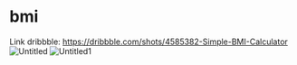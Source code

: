 # bmi
Link dribbble: https://dribbble.com/shots/4585382-Simple-BMI-Calculator
![Untitled](https://user-images.githubusercontent.com/63786466/192277136-422326ae-840e-4340-86df-1eb745892c92.png)
![Untitled1](https://user-images.githubusercontent.com/63786466/192277142-8f5c9aab-1c63-4eda-aa56-76a417ad9680.png)
